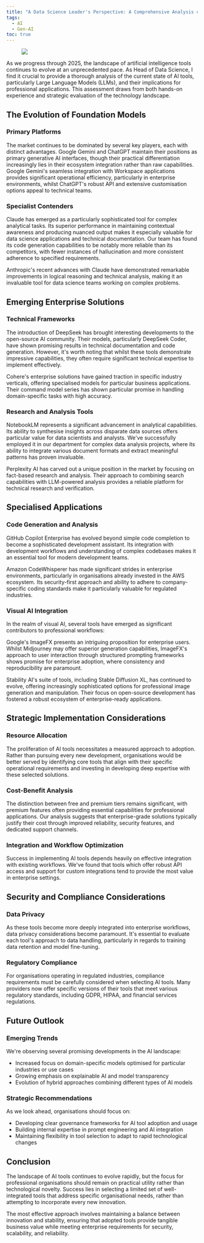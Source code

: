 ```yaml
---
title: "A Data Science Leader's Perspective: A Comprehensive Analysis of Contemporary AI Tools"
tags:
  - AI
  - Gen-AI
toc: true
---
```


<figure>
	<a href="https://media.licdn.com/dms/image/v2/D5612AQGfAgbi_9JjBg/article-cover_image-shrink_720_1280/article-cover_image-shrink_720_1280/0/1738055368873?e=1746057600&v=beta&t=jnZDb4galkseYYd9HFVhI9tHYPrzSLme_YbTqupq7mo"><img src="https://media.licdn.com/dms/image/v2/D5612AQGfAgbi_9JjBg/article-cover_image-shrink_720_1280/article-cover_image-shrink_720_1280/0/1738055368873?e=1746057600&v=beta&t=jnZDb4galkseYYd9HFVhI9tHYPrzSLme_YbTqupq7mo"></a>
</figure>

As we progress through 2025, the landscape of artificial intelligence tools continues to evolve at an unprecedented pace. As Head of Data Science, I find it crucial to provide a thorough analysis of the current state of AI tools, particularly Large Language Models (LLMs), and their implications for professional applications. This assessment draws from both hands-on experience and strategic evaluation of the technology landscape.


## The Evolution of Foundation Models

### Primary Platforms

The market continues to be dominated by several key players, each with distinct advantages. Google Gemini and ChatGPT maintain their positions as primary generative AI interfaces, though their practical differentiation increasingly lies in their ecosystem integration rather than raw capabilities. Google Gemini's seamless integration with Workspace applications provides significant operational efficiency, particularly in enterprise environments, whilst ChatGPT's robust API and extensive customisation options appeal to technical teams.

### Specialist Contenders

Claude has emerged as a particularly sophisticated tool for complex analytical tasks. Its superior performance in maintaining contextual awareness and producing nuanced output makes it especially valuable for data science applications and technical documentation. Our team has found its code generation capabilities to be notably more reliable than its competitors, with fewer instances of hallucination and more consistent adherence to specified requirements.

Anthropic's recent advances with Claude have demonstrated remarkable improvements in logical reasoning and technical analysis, making it an invaluable tool for data science teams working on complex problems.

## Emerging Enterprise Solutions

### Technical Frameworks

The introduction of DeepSeek has brought interesting developments to the open-source AI community. Their models, particularly DeepSeek Coder, have shown promising results in technical documentation and code generation. However, it's worth noting that whilst these tools demonstrate impressive capabilities, they often require significant technical expertise to implement effectively.

Cohere's enterprise solutions have gained traction in specific industry verticals, offering specialised models for particular business applications. Their command model series has shown particular promise in handling domain-specific tasks with high accuracy.

### Research and Analysis Tools

NotebookLM represents a significant advancement in analytical capabilities. Its ability to synthesise insights across disparate data sources offers particular value for data scientists and analysts. We've successfully employed it in our department for complex data analysis projects, where its ability to integrate various document formats and extract meaningful patterns has proven invaluable.

Perplexity AI has carved out a unique position in the market by focusing on fact-based research and analysis. Their approach to combining search capabilities with LLM-powered analysis provides a reliable platform for technical research and verification.

## Specialised Applications

### Code Generation and Analysis

GitHub Copilot Enterprise has evolved beyond simple code completion to become a sophisticated development assistant. Its integration with development workflows and understanding of complex codebases makes it an essential tool for modern development teams.

Amazon CodeWhisperer has made significant strides in enterprise environments, particularly in organisations already invested in the AWS ecosystem. Its security-first approach and ability to adhere to company-specific coding standards make it particularly valuable for regulated industries.

### Visual AI Integration

In the realm of visual AI, several tools have emerged as significant contributors to professional workflows:

Google's ImageFX presents an intriguing proposition for enterprise users. Whilst Midjourney may offer superior generation capabilities, ImageFX's approach to user interaction through structured prompting frameworks shows promise for enterprise adoption, where consistency and reproducibility are paramount.

Stability AI's suite of tools, including Stable Diffusion XL, has continued to evolve, offering increasingly sophisticated options for professional image generation and manipulation. Their focus on open-source development has fostered a robust ecosystem of enterprise-ready applications.

## Strategic Implementation Considerations

### Resource Allocation

The proliferation of AI tools necessitates a measured approach to adoption. Rather than pursuing every new development, organisations would be better served by identifying core tools that align with their specific operational requirements and investing in developing deep expertise with these selected solutions.

### Cost-Benefit Analysis

The distinction between free and premium tiers remains significant, with premium features often providing essential capabilities for professional applications. Our analysis suggests that enterprise-grade solutions typically justify their cost through improved reliability, security features, and dedicated support channels.

### Integration and Workflow Optimization

Success in implementing AI tools depends heavily on effective integration with existing workflows. We've found that tools which offer robust API access and support for custom integrations tend to provide the most value in enterprise settings.

## Security and Compliance Considerations

### Data Privacy

As these tools become more deeply integrated into enterprise workflows, data privacy considerations become paramount. It's essential to evaluate each tool's approach to data handling, particularly in regards to training data retention and model fine-tuning.

### Regulatory Compliance

For organisations operating in regulated industries, compliance requirements must be carefully considered when selecting AI tools. Many providers now offer specific versions of their tools that meet various regulatory standards, including GDPR, HIPAA, and financial services regulations.

## Future Outlook

### Emerging Trends

We're observing several promising developments in the AI landscape:
- Increased focus on domain-specific models optimised for particular industries or use cases
- Growing emphasis on explainable AI and model transparency
- Evolution of hybrid approaches combining different types of AI models

### Strategic Recommendations

As we look ahead, organisations should focus on:
- Developing clear governance frameworks for AI tool adoption and usage
- Building internal expertise in prompt engineering and AI integration
- Maintaining flexibility in tool selection to adapt to rapid technological changes

## Conclusion

The landscape of AI tools continues to evolve rapidly, but the focus for professional organisations should remain on practical utility rather than technological novelty. Success lies in selecting a limited set of well-integrated tools that address specific organisational needs, rather than attempting to incorporate every new innovation.

The most effective approach involves maintaining a balance between innovation and stability, ensuring that adopted tools provide tangible business value while meeting enterprise requirements for security, scalability, and reliability.